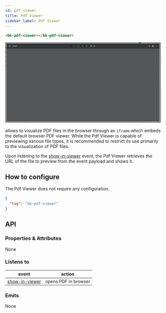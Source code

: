 ```yaml
---
id: pdf_viewer
title: Pdf Viewer
sidebar_label: Pdf Viewer
---
```




<!--
WARNING:
This file is automatically generated. Please edit the 'README' file of the corresponding component and run `yarn copy:docs`
-->


[show-in-viewer]: /products/microfrontend-composer/back-kit/70_events.md#show-in-viewer



```html
<bk-pdf-viewer></bk-pdf-viewer>
```

![pdf-viewer](img/bk-pdf-viewer.png)

allows to visualize PDF files in the browser through an `iframe` which embeds the default browser PDF viewer.
While the Pdf Viewer is capable of previewing various file types, it is recommended to restrict its use primarily to the visualization of PDF files.

Upon listening to the [show-in-viewer] event, the Pdf Viewer retrieves the URL of the file to preview from the event payload and shows it.

## How to configure

The Pdf Viewer does not require any configuration.

```json
{
  "tag": "bk-pdf-viewer"
}
```

## API

### Properties & Attributes

None

### Listens to

| event            | action               |
| ---------------- | -------------------- |
| [show-in-viewer] | opens PDF in browser |

### Emits

None
